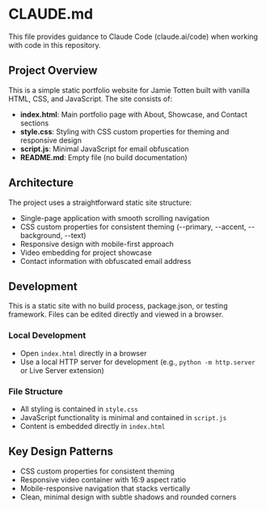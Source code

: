 # CLAUDE.md

This file provides guidance to Claude Code (claude.ai/code) when working with code in this repository.

## Project Overview

This is a simple static portfolio website for Jamie Totten built with vanilla HTML, CSS, and JavaScript. The site consists of:

- **index.html**: Main portfolio page with About, Showcase, and Contact sections
- **style.css**: Styling with CSS custom properties for theming and responsive design
- **script.js**: Minimal JavaScript for email obfuscation
- **README.md**: Empty file (no build documentation)

## Architecture

The project uses a straightforward static site structure:

- Single-page application with smooth scrolling navigation
- CSS custom properties for consistent theming (--primary, --accent, --background, --text)
- Responsive design with mobile-first approach
- Video embedding for project showcase
- Contact information with obfuscated email address

## Development

This is a static site with no build process, package.json, or testing framework. Files can be edited directly and viewed in a browser.

### Local Development
- Open `index.html` directly in a browser
- Use a local HTTP server for development (e.g., `python -m http.server` or Live Server extension)

### File Structure
- All styling is contained in `style.css` 
- JavaScript functionality is minimal and contained in `script.js`
- Content is embedded directly in `index.html`

## Key Design Patterns

- CSS custom properties for consistent theming
- Responsive video container with 16:9 aspect ratio
- Mobile-responsive navigation that stacks vertically
- Clean, minimal design with subtle shadows and rounded corners